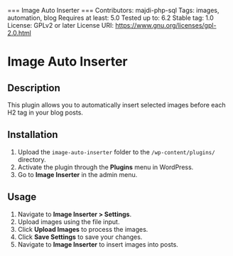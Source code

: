 === Image Auto Inserter ===
Contributors: majdi-php-sql
Tags: images, automation, blog
Requires at least: 5.0
Tested up to: 6.2
Stable tag: 1.0
License: GPLv2 or later
License URI: https://www.gnu.org/licenses/gpl-2.0.html

# Image Auto Inserter

## Description

This plugin allows you to automatically insert selected images before each H2 tag in your blog posts.

## Installation

1. Upload the `image-auto-inserter` folder to the `/wp-content/plugins/` directory.
2. Activate the plugin through the **Plugins** menu in WordPress.
3. Go to **Image Inserter** in the admin menu.

## Usage

1. Navigate to **Image Inserter > Settings**.
2. Upload images using the file input.
3. Click **Upload Images** to process the images.
4. Click **Save Settings** to save your changes.
5. Navigate to **Image Inserter** to insert images into posts.

